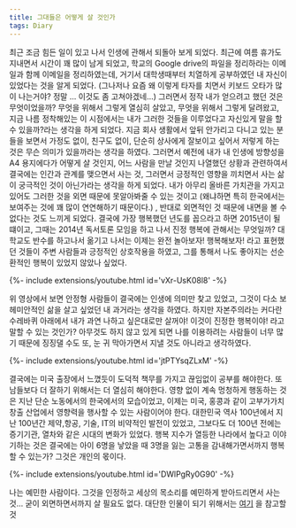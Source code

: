 ```yaml
---
title: 그대들은 어떻게 살 것인가
tags: Diary
---
```


 최근 조금 힘든 일이 있고 나서 인생에 관해서 되돌아 보게 되었다. 최근에 여름 휴가도 지내면서 시간이 꽤 많이 남게 되었고, 학교의 Google drive의 파일을 정리하라는 이메일과 함께 이메일을 정리하였는데, 거기서 대학생때부터 치열하게 공부하였던 내 자신이 있었다는 것을 알게 되었다. (그나저나 요즘 왜 이렇게 타자를 치면서 키보드 오타가 많이 나는거야? 정말 ... 이것도 좀 고쳐야겠네...) 그러면서 정작 내가 얻으려고 했던 것은 무엇이었을까? 무엇을 위해서 그렇게 열심히 살았고, 무엇을 위해서 그렇게 달려왔고, 지금 나름 정착해있는 이 시점에서는 내가 그러한 것들을 이루었다고 자신있게 말을 할 수 있을까?라는 생각을 하게 되었다. 지금 회사 생활에서 앞뒤 안가리고 다니고 있는 분들을 보면서 가정도 없이, 친구도 없이, 단순히 상사에게 잘보이고 싶어서 저렇게 하는 것은 무슨 의미가 있을까라는 생각을 하였다. 그러면서 예전에 내가 내 인생에 방향성을 A4 용지에다가 어떻게 살 것인지, 어느 사람을 만날 것인지 나열했던 상황과 관련하여서 결국에는 인간과 관계를 맺으면서 사는 것, 그러면서 긍정적인 영향을 끼치면서 사는 삶이 궁극적인 것이 아닌가라는 생각을 하게 되었다. 내가 아무리 올바른 가치관을 가지고 있어도 그러한 것을 외면 때문에 못알아봐줄 수 있는 것이고 (왜냐하면 특히 한국에서는 보여주는 것에 꽤 많이 연연해하기 때문이다.) , 반대로 외면적인 것 때문에 내면을 볼 수 없다는 것도 느끼게 되었다. 결국에 가장 행복했던 년도를 꼽으라고 하면 2015년이 될 떄이고, 그때는 2014년 독서토론 모임을 하고 나서 진정 행복에 관해서는 무엇일까? 대학교도 반수를 하고나서 옮기고 나서는 이제는 완전 놀아보자! 행복해보자! 라고 표현했던 것들이 주변 사람들과 긍정적인 상호작용을 하였고, 그를 통해서 나도 좋아지는 선순환적인 행복이 있었지 않았나 싶었다. 

<div>{%- include extensions/youtube.html id='vXr-UsK08l8' -%}</div>

위 영상에서 보면 안정형 사람들이 결국에는 인생에 의미만 찾고 있었고, 그것이 다소 보헤미안적인 삶을 살고 싶었던 내 과거라는 생각을 하였다. 하지만 자본주의라는 커다란 수레바퀴 아래에서 내가 과연 나하고 싶은대로만 살꺼야! 이것이 진정한 행복이야! 라고 말할 수 있는 것인가? 아무것도 하지 않고 있게 되면 나를 이용하려는 사람들이 너무 많기 때문에 징징댈 수도 또, 눈 귀 막아가면서 지낼 것도 아니라고 생각하였다.

<div>{%- include extensions/youtube.html id='jtPTYsqZLxM' -%}</div>

결국에는 미국 출장에서 느꼈듯이 도덕적 책무를 가지고 끊임없이 공부를 해야한다. 또 남들보다 더 잘하기 위해서는 더 열심히 해야한다. 영향 없이 계속 멍청하게 행동하는 것은 지난 단순 노동에서의 한국에서의 모습이었고, 이제는 미국, 홍콩과 같이 고부가가치 창출 산업에서 영향력을 행사할 수 있는 사람이어야 한다. 대한민국 역사 100년에서 지난 100년간 제약,항공, 기술, IT의 비약적인 발전이 있었고, 그보다도 더 100년 전에는 증기기관, 열차와 같은 시대의 변화가 있었다. 행복 지수가 열등한 나라에서 높다고 이야기하는 것은 결국에는 아이 6명을 낳았을 때 3명을 잃는 고통을 감내해가면서까지 행복할 수 있는가? 그것은 개인의 몫이다.

<div>{%- include extensions/youtube.html id='DWlPgRy0G90' -%}</div>

나는 예민한 사람이다. 그것을 인정하고 세상의 목소리를 예민하게 받아드리면서 사는 것... 굳이 외면하면서까지 살 필요도 없다.
대단한 인물이 되기 위해서는 [여기](https://www.quora.com/How-can-I-be-as-great-as-Bill-Gates-Steve-Jobs-Elon-Musk-or-Sir-Richard-Branson/answer/Justine-Musk) 을 참고할 것